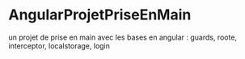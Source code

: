 # AngularProjetPriseEnMain
un projet de prise en main avec les bases en angular : guards, roote, interceptor, localstorage, login
